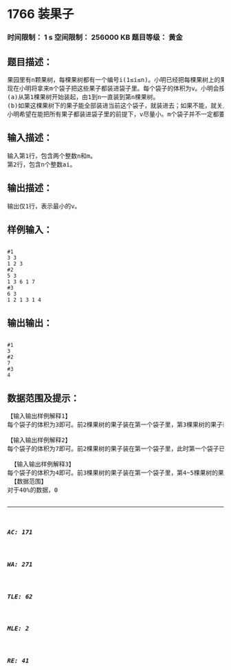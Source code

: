 # 1766 装果子   
### 时间限制： 1 s     空间限制： 256000 KB     题目等级： 黄金  
## 题目描述：  

<pre>
果园里有n颗果树，每棵果树都有一个编号i(1≤i≤n)。小明已经把每棵果树上的果子都摘下来堆在了这棵树的下方，每棵树下方的果子体积为ai。
现在小明将拿来m个袋子把这些果子都装进袋子里。每个袋子的体积为v。小明会按照如下规则把果子装进袋子里：
(a)从第1棵果树开始装起，由1到n一直装到第n棵果树。
(b)如果这棵果树下的果子能全部装进当前这个袋子，就装进去；如果不能，就关上当前这个袋子，打开一个新的袋子开始装。
小明希望在能把所有果子都装进袋子里的前提下，v尽量小。m个袋子并不一定都要装进果子。
</pre>
  
  
## 输入描述：  

<pre>
输入第1行，包含两个整数n和m。
第2行，包含n个整数ai。
</pre>
  
  
## 输出描述：  

<pre>
输出仅1行，表示最小的v。
</pre>
  
  
## 样例输入：  

<pre><code>
#1
3 3
1 2 3
#2
5 3
1 3 6 1 7
#3
6 3
1 2 1 3 1 4
</code></pre>
  
  
## 输出输出：  

<pre><code>
#1
3
#2
7
#3
4
</code></pre>
  
  
## 数据范围及提示：  

<pre>
【输入输出样例解释1】
每个袋子的体积为3即可。前2棵果树的果子装在第一个袋子里，第3棵果树的果子装在第二个袋子里。第三个袋子不用装了。
 
【输入输出样例解释2】
每个袋子的体积为7即可。前2棵果树的果子装在第一个袋子里，此时第一个袋子已经装了4单位体积的果子，第3棵果树的果子装不下了，所以装进第二个袋子里，第4棵果树的果子刚好装进第二个袋子，第5棵果树的果子装进第三个袋子里。
 
 【输入输出样例解释3】
每个袋子的体积为4即可。前3棵果树的果子装在第一个袋子里，第4~5棵果树的果子装在第二个袋子里，第6棵果树的果子装在第三个袋子里。
 【数据范围】
对于40%的数据，0<m≤n≤1,000，0<ai≤1,000；
对于70%的数据，0<m≤n≤100,000，0<ai≤100,000；
对于100%的数据，0<m≤n≤100,000，0<ai≤1,000,000,000。
</pre>
  
  
***  

##### AC: 171  
##### WA: 271  
##### TLE: 62  
##### MLE: 2  
##### RE: 41  
